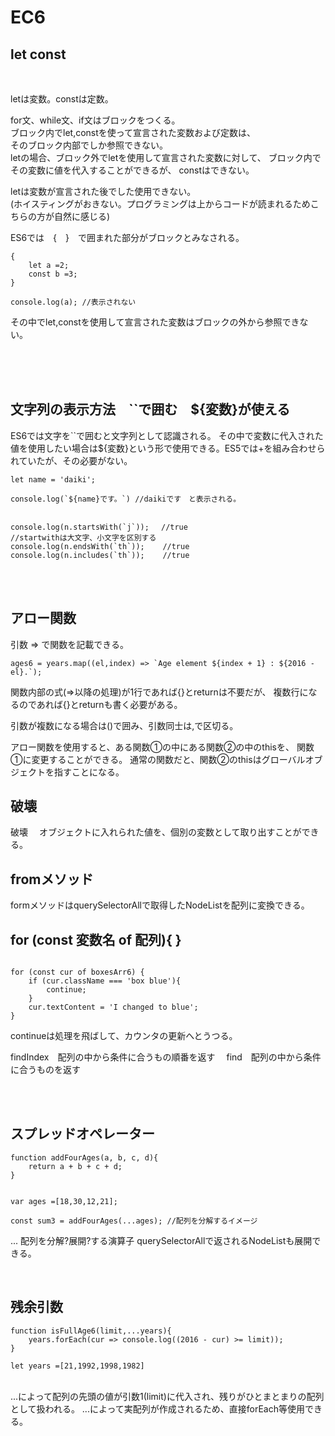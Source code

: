 # EC6

## let const
<br>


letは変数。constは定数。


for文、while文、if文はブロックをつくる。<br>
ブロック内でlet,constを使って宣言された変数および定数は、<br>
そのブロック内部でしか参照できない。<br>
letの場合、ブロック外でletを使用して宣言された変数に対して、
ブロック内でその変数に値を代入することができるが、
constはできない。

letは変数が宣言された後でした使用できない。<br>
(ホイスティングがおきない。プログラミングは上からコードが読まれるためこちらの方が自然に感じる)

ES6では　{　}　で囲まれた部分がブロックとみなされる。

```
{
    let a =2;
    const b =3;
}

console.log(a); //表示されない
```

その中でlet,constを使用して宣言された変数はブロックの外から参照できない。

<br>
<br>
<br>


## 文字列の表示方法　``で囲む　${変数}が使える 

ES6では文字を``で囲むと文字列として認識される。
その中で変数に代入された値を使用したい場合は${変数}という形で使用できる。ES5では+を組み合わせられていたが、その必要がない。

```
let name = 'daiki';

console.log(`${name}です。`) //daikiです　と表示される。


console.log(n.startsWith(`j`)); 　//true　
//startwithは大文字、小文字を区別する
console.log(n.endsWith(`th`));    //true  
console.log(n.includes(`th`));    //true  

```
<br>
<br>

## アロー関数

引数 => で関数を記載できる。

```
ages6 = years.map((el,index) => `Age element ${index + 1} : ${2016 - el}.`);
```

関数内部の式(=>以降の処理)が1行であれば{}とreturnは不要だが、
複数行になるのであれば{}とreturnも書く必要がある。

引数が複数になる場合は()で囲み、引数同士は,で区切る。

アロー関数を使用すると、ある関数①の中にある関数②の中のthisを、
関数①に変更することができる。
通常の関数だと、関数②のthisはグローバルオブジェクトを指すことになる。


## 破壊

破壊　
オブジェクトに入れられた値を、個別の変数として取り出すことができる。

## fromメソッド
formメソッドはquerySelectorAllで取得したNodeListを配列に変換できる。


## for (const 変数名 of 配列){ }

```

for (const cur of boxesArr6) {
    if (cur.className === 'box blue'){
        continue;    
    }
    cur.textContent = 'I changed to blue';
}

```
continueは処理を飛ばして、カウンタの更新へとうつる。

findIndex　配列の中から条件に合うもの順番を返す　
find　配列の中から条件に合うものを返す

<br>
<br>

## スプレッドオペレーター

```
function addFourAges(a, b, c, d){
    return a + b + c + d;
}


var ages =[18,30,12,21];

const sum3 = addFourAges(...ages); //配列を分解するイメージ
```

... 配列を分解?展開?する演算子
querySelectorAllで返されるNodeListも展開できる。

<br>

## 残余引数

```
function isFullAge6(limit,...years){
    years.forEach(cur => console.log((2016 - cur) >= limit));    
}

let years =[21,1992,1998,1982]

```
<br>
...によって配列の先頭の値が引数1(limit)に代入され、残りがひとまとまりの配列として扱われる。
...によって実配列が作成されるため、直接forEach等使用できる。